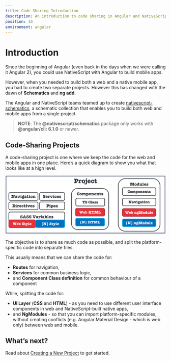 ```yaml
---
title: Code Sharing Introduction
description: An introduction to code sharing in Angular and NativeScript apps
position: 10
environment: angular
---
```


# Introduction

Since the beginning of Angular (even back in the days when we were calling it Angular 2), you could use NativeScript with Angular to build mobile apps.

However, when you needed to build both a web and a native mobile app, you had to create two separate projects. However this has changed with the dawn of **Schematics** and **ng add**.

The Angular and NativeScript teams teamed up to create [nativescript-schematics](https://github.com/nativescript/nativescript-schematics), a schematic collection that enables you to build both web and mobile apps from a single project.

> **NOTE**: The **@nativescript/schematics** package only works with **@angular/cli: 6.1.0** or newer.

## Code-Sharing Projects

A code-sharing project is one where we keep the code for the web and mobile apps in one place. Here’s a quick diagram to show you what that looks like at a high level.

![project-structure](./img/project-structure.png?raw=true)

 The objective is to share as much code as possible, and split the platform-specific code into separate files.

This usually means that we can share the code for:

 * **Routes** for navigation,
 * **Services** for common business logic,
 *  and **Component Class definition** for common behaviour of a component

While, splitting the code for:

 * **UI Layer** (**CSS** and **HTML**) - as you need to use different user interface components in web and NativeScript-built native apps,
 * and **NgModules** - so that you can import platform-specific modules, without creating conflicts (e.g. Angular Material Design - which is web only) between web and mobile.

## What’s next?

Read about [Creating a New Project](./creating-a-new-project) to get started.
